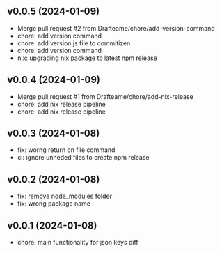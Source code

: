 ## v0.0.5 (2024-01-09)


- Merge pull request #2 from Drafteame/chore/add-version-command
- chore: add version command
- chore: add version.js file to commitizen
- chore: add version command
- nix: upgrading nix package to latest npm release

## v0.0.4 (2024-01-09)


- Merge pull request #1 from Drafteame/chore/add-nix-release
- chore: add nix release pipeline
- chore: add nix release pipeline

## v0.0.3 (2024-01-08)


- fix: worng return on file command
- ci: ignore unneded files to create npm release

## v0.0.2 (2024-01-08)


- fix: remove node_modules folder
- fix: wrong package name

## v0.0.1 (2024-01-08)


- chore: main functionality for json keys diff
